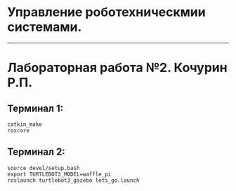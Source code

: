 # Управление роботехническмии системами.
---
# Лабораторная работа №2. Кочурин Р.П.
## Терминал 1:
```
catkin_make
roscore
```
## Терминал 2:
```
source devel/setup.bash
export TURTLEBOT3_MODEL=waffle_pi
roslaunch turtlebot3_gazebo lets_go.launch
```
